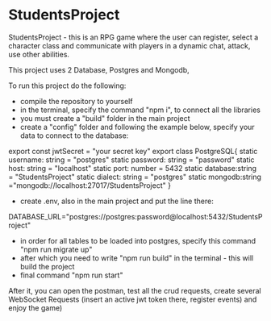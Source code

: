 # StudentsProject

StudentsProject - this is an RPG game where the user can register, select a character class and communicate with players in a dynamic chat, attack, use other abilities.

This project uses 2 Database, Postgres and Mongodb,

To run this project do the following:

- compile the repository to yourself
- in the terminal, specify the command "npm i", to connect all the libraries
- you must create a "build" folder in the main project
- create a "config" folder and following the example below, specify your data to connect to the database:

export const jwtSecret = "your secret key"
export class PostgreSQL{
    static username: string = "postgres"
    static password: string = "password"
    static host: string = "localhost"
    static port: number = 5432
    static database:string = "StudentsProject"
    static dialect: string = "postgres"
    static mongodb:string ="mongodb://localhost:27017/StudentsProject"
}

- create .env, also in the main project and put the line there:

DATABASE_URL="postgres://postgres:password@localhost:5432/StudentsProject"

- in order for all tables to be loaded into postgres, specify this command "npm run migrate up" 
- after which you need to write "npm run build" in the terminal - this will build the project
- final command "npm run start"

After it, you can open the postman, test all the crud requests, create several WebSocket Requests (insert an active jwt token there, register events) and enjoy the game)

